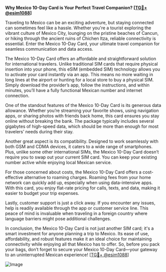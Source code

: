 **Why Mexico 10-Day Card is Your Perfect Travel Companion? [[TG💪+ @esim1088](https://t.me/s/esim1088)]**

Traveling to Mexico can be an exciting adventure, but staying connected can sometimes feel like a hassle. Whether you're a tourist exploring the vibrant culture of Mexico City, lounging on the pristine beaches of Cancun, or hiking through the ancient ruins of Chichen Itza, reliable connectivity is essential. Enter the Mexico 10-Day Card, your ultimate travel companion for seamless communication and data access.

The Mexico 10-Day Card offers an affordable and straightforward solution for international travelers. Unlike traditional SIM cards that require physical insertion into your phone, this eSIM (embedded SIM) technology allows you to activate your card instantly via an app. This means no more waiting in long lines at the airport or hunting for a local store to buy a physical SIM. Simply download the provider’s app, follow the instructions, and within minutes, you’ll have a fully functional Mexican number and internet connection.

One of the standout features of the Mexico 10-Day Card is its generous data allowance. Whether you’re streaming your favorite shows, using navigation apps, or sharing photos with friends back home, this card ensures you stay online without breaking the bank. The package typically includes several gigabytes of high-speed data, which should be more than enough for most travelers’ needs during their stay.

Another great aspect is its compatibility. Designed to work seamlessly with both GSM and CDMA devices, it caters to a wide range of smartphones. Plus, unlike some other international SIMs, the Mexico 10-Day Card doesn’t require you to swap out your current SIM card. You can keep your existing number active while enjoying local Mexican service. 

For those concerned about costs, the Mexico 10-Day Card offers a cost-effective alternative to roaming charges. Roaming fees from your home network can quickly add up, especially when using data-intensive apps. With this card, you enjoy flat-rate pricing for calls, texts, and data, making it easier to budget your trip expenses.

Lastly, customer support is just a click away. If you encounter any issues, help is readily available through the app or customer service line. This peace of mind is invaluable when traveling in a foreign country where language barriers might pose additional challenges.

In conclusion, the Mexico 10-Day Card is not just another SIM card; it's a smart investment for anyone planning a trip to Mexico. Its ease of use, affordability, and robust features make it an ideal choice for maintaining connectivity while enjoying all that Mexico has to offer. So, before you pack your bags, don’t forget to secure your Mexico 10-Day Card—your gateway to an uninterrupted Mexican experience! [[TG💪+ @esim1088](https://t.me/s/esim1088)]

![Image](https://i.postimg.cc/Y0z9fWf4/image.png)